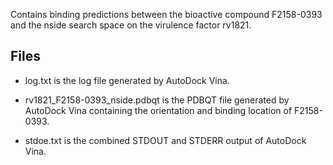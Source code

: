 Contains binding predictions between the bioactive compound F2158-0393 and the nside search space on the virulence factor rv1821.

## Files

- log.txt is the log file generated by AutoDock Vina.

- rv1821_F2158-0393_nside.pdbqt is the PDBQT file generated by AutoDock Vina containing the orientation and binding location of F2158-0393.

- stdoe.txt is the combined STDOUT and STDERR output of AutoDock Vina.

